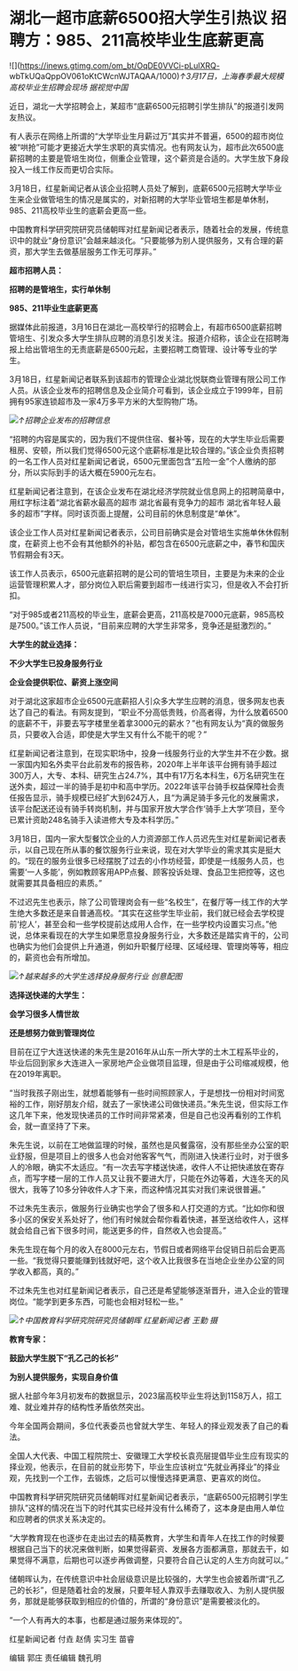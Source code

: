 # 湖北一超市底薪6500招大学生引热议 招聘方：985、211高校毕业生底薪更高

![](https://inews.gtimg.com/om_bt/OqDE0VVCi-pLulXRQ-
wbTkUQaQppOV061oKtCWcnWJTAQAA/1000)_↑3月17日，上海春季最大规模高校毕业生招聘会现场 据视觉中国_

近日，湖北一大学招聘会上，某超市“底薪6500元招聘引学生排队”的报道引发网友热议。

有人表示在网络上所谓的“大学毕业生月薪过万”其实并不普遍，6500的超市岗位被“哄抢”可能才更接近大学生求职的真实情况。也有网友认为，超市此次6500底薪招聘的主要是管培生岗位，侧重企业管理，这个薪资是合适的。大学生放下身段投入一线工作反而更切合实际。

3月18日，红星新闻记者从该企业招聘人员处了解到，底薪6500元招聘大学毕业生来企业做管培生的情况是属实的，对新招聘的大学毕业管培生都是单休制，985、211高校毕业生的底薪会更高一些。

中国教育科学研究院研究员储朝晖对红星新闻记者表示，随着社会的发展，传统意识中的就业“身份意识”会越来越淡化。“只要能够为别人提供服务，又有合理的薪资，那大学生去做基层服务工作无可厚非。”

**超市招聘人员：**

**招聘的是管培生，实行单休制**

**985、211毕业生底薪更高**

据媒体此前报道，3月16日在湖北一高校举行的招聘会上，有超市6500底薪招聘管培生、引发众多大学生排队应聘的消息引发关注。报道介绍称，该企业在招聘海报上给出管培生的无责底薪是6500元起，主要招聘工商管理、设计等专业的学生。

3月18日，红星新闻记者联系到该超市的管理企业湖北悦联商业管理有限公司工作人员。从该企业发布的招聘信息及企业简介可看到，该企业成立于1999年，目前拥有95家连锁超市及一家4万多平方米的大型购物广场。

![](https://inews.gtimg.com/om_bt/O4WtR5TdYsFFC7GVSziCea0AVvr6EoW_tv421BLIDBtYIAA/1000)_↑招聘企业发布的招聘信息_

“招聘的内容是属实的，因为我们不提供住宿、餐补等，现在的大学生毕业后需要租房、安顿，所以我们觉得6500元这个底薪标准是比较合理的。”该企业负责招聘的一名工作人员对红星新闻记者说，6500元里面包含“五险一金”个人缴纳的部分，所以实际到手的话大概在5900元左右。

红星新闻记者注意到，在该企业发布在湖北经济学院就业信息网上的招聘简章中，用红字标注着“湖北省薪水最高的超市 湖北省最有竞争力的超市
湖北省年轻人最多的超市”字样。同时该页面上提醒，公司目前的休息制度是“单休”。

该企业工作人员对红星新闻记者表示，公司目前确实是会对管培生实施单休休假制度，在薪资上也不会有其他额外的补贴，都包含在6500元底薪之中，春节和国庆节假期会有3天。

该工作人员表示，6500元底薪招聘的是公司的管培生项目，主要是为未来的企业运营管理积累人才，部分岗位入职后需要到超市一线进行实习，但是收入不会打折扣。

“对于985或者211高校的毕业生，底薪会更高，211高校是7000元底薪，985高校是7500。”该工作人员说，“目前来应聘的大学生非常多，竞争还是挺激烈的。”

**大学生的就业选择：**

**不少大学生已投身服务行业**

**企业会提供职位、薪资上涨空间**

对于湖北这家超市企业6500元底薪招人引众多大学生应聘的消息，很多网友也表达了自己的看法。有网友提到，“职业不分高低贵贱，价高者得，为什么放着6500的底薪不干，非要去写字楼里坐着拿3000元的薪水？”也有网友认为“真的做服务员，只要收入合适，即使是大学生又有什么不能干的呢？”

红星新闻记者注意到，在现实职场中，投身一线服务行业的大学生并不在少数。据一家国内知名外卖平台此前发布的报告称，2020年上半年该平台拥有骑手超过300万人，大专、本科、研究生占24.7%，其中有17万名本科生，6万名研究生在送外卖，超过一半的骑手是初中和高中学历。2022年该平台骑手权益保障社会责任报告显示，骑手规模已经扩大到624万人，且“为满足骑手多元化的发展需求，该平台配送还设有骑手转岗机制，并与国家开放大学合作‘骑手上大学’项目，至今已累计资助248名骑手入读进修大专及本科学历。”

3月18日，国内一家大型餐饮企业的人力资源部工作人员迟先生对红星新闻记者表示，以自己现在所从事的餐饮服务行业来说，现在对大学毕业的需求其实是挺大的。“现在的服务业很多已经摆脱了过去的小作坊经营，即使是一线服务人员，也需要‘一人多能’，例如教顾客用APP点餐、顾客投诉处理、食品卫生把控等，这也就需要其具备相应的素质。”

不过迟先生也表示，除了公司管理岗会有一些“名校生”，在餐厅等一线工作的大学生绝大多数还是来自普通高校。“其实在这些学生毕业前，我们就已经会去学校提前‘挖人’，甚至会和一些学校提前达成用人合作，在一些学校内设置实习点。”他说，总体来看现在的大学生如果愿意投身服务行业，大多数还是踏实肯干的，公司也确实为他们会提供上升通道，例如升职餐厅经理、区域经理、管理岗等等，相应的，薪资也会有所增加。

![](https://inews.gtimg.com/om_bt/OO9Fv9WrkhLol8rEZrddX4iJ9EC-40DuNGL3Bjo_TIVqYAA/1000)_↑越来越多的大学生选择投身服务行业
创意配图_

**选择送快递的大学生：**

**会学习很多人情世故**

**还是想努力做到管理岗位**

目前在辽宁大连送快递的朱先生是2016年从山东一所大学的土木工程系毕业的，毕业后回到家乡大连进入一家房地产企业做项目监理，但是由于公司缩减规模，他在2019年离职。

“当时我孩子刚出生，就想着能够有一些时间照顾家人，于是想找一份相对时间宽裕的工作，刚好朋友介绍，就去了一家快递公司做快递员。”朱先生说，但实际工作这几年下来，他发现快递员的工作时间非常紧凑，但是自己也没再看别的工作机会，就一直坚持了下来。

朱先生说，以前在工地做监理的时候，虽然也是风餐露宿，没有那些坐办公室的职业舒服，但是项目上的很多人也会对他客客气气，而刚进入快递行业时，对于很多人的冷眼，确实不太适应。“有一次去写字楼送快递，收件人不让把快递放在寄存点，而写字楼一层的工作人员又让我不要进大厅，只能在外边等着，大连冬天的风很大，我等了10多分钟收件人才下来，而这种情况其实对我们来说很普遍。”

不过朱先生表示，做服务行业确实也学会了很多和人打交道的方式。“比如你和很多小区的保安关系处好了，他们有时候就会帮你看着快递，甚至送给收件人，这样就会给自己省下很多时间，能送更多的件，自然收入也会提高。”

朱先生现在每个月的收入在8000元左右，节假日或者网络平台促销日前后会更高一些。“我觉得只要能赚到钱就好吧，这个收入比我很多在当地企业坐办公室的同学收入都高，真的。”

不过朱先生也对红星新闻记者表示，自己还是希望能够逐渐晋升，进入企业的管理岗位。“能学到更多东西，可能也会相对轻松一些。”

![](https://inews.gtimg.com/om_bt/OYUjK_Td54gfHrmi0YzLS7WdEbCe8lma78bvheOm1NuKIAA/1000)_↑中国教育科学研究院研究员储朝晖
红星新闻记者 王勤 摄_

**教育专家：**

**鼓励大学生脱下“孔乙己的长衫”**

**为别人提供服务，实现自身价值**

据人社部今年3月初发布的数据显示，2023届高校毕业生将达到1158万人，招工难、就业难并存的结构性矛盾依然突出。

今年全国两会期间，多位代表委员也曾就大学生、年轻人的择业观发表了自己的看法。

全国人大代表、中国工程院院士、安徽理工大学校长袁亮层提倡毕业生应有现实的择业观，他表示，在目前的就业形势下，毕业生应该树立“先就业再择业”的择业观，先找到一个工作，去锻炼，之后可以慢慢选择更满意、更喜欢的岗位。

中国教育科学研究院研究员储朝晖对红星新闻记者表示，“底薪6500元招聘引学生排队”这样的情况在当下的时代其实已经并没有什么稀奇了，这本身是由用人单位和应聘者的供求关系决定的。

“大学教育现在也逐步在走出过去的精英教育，大学生和青年人在找工作的时候要根据自己当下的状况来做判断，如果觉得薪资、发展各方面都满意，那就去干，如果觉得不满意，后期也可以逐步再做调整，只要符合自己认定的人生方向就可以。”

储朝晖认为，在传统意识中社会层级意识是比较强的，大学生也会披着所谓“孔乙己的长衫”，但是随着社会的发展，只要年轻人靠双手去赚取收入、为别人提供服务，那就是能够获取到相应的价值的，所谓的“身份意识”是需要被淡化的。

“一个人有再大的本事，也都是通过服务来体现的”。

红星新闻记者 付垚 赵倩 实习生 苗睿

编辑 郭庄 责任编辑 魏孔明

